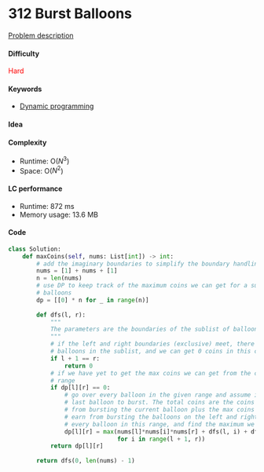 312 Burst Balloons
=======================
[Problem description](https://leetcode.com/problems/burst-balloons/)

#### Difficulty
<span style="color:red">Hard</span>

#### Keywords
- [Dynamic programming](../categories/dp.md)

#### Idea


#### Complexity
- Runtime: O($N^3$)
- Space: O($N^2$)
  
#### LC performance
- Runtime: 872 ms
- Memory usage: 13.6 MB

#### Code
```python
class Solution:
    def maxCoins(self, nums: List[int]) -> int:
        # add the imaginary boundaries to simplify the boundary handling
        nums = [1] + nums + [1]
        n = len(nums)
        # use DP to keep track of the maximum coins we can get for a sublist of 
        # balloons
        dp = [[0] * n for _ in range(n)]
      
        def dfs(l, r):
            """
            The parameters are the boundaries of the sublist of balloons
            """
            # if the left and right boundaries (exclusive) meet, there are no 
            # balloons in the sublist, and we can get 0 coins in this case
            if l + 1 == r:
                return 0
            # if we have yet to get the max coins we can get from the current 
            # range
            if dp[l][r] == 0:
                # go over every balloon in the given range and assume it as the 
                # last balloon to burst. The total coins are the coins earned 
                # from bursting the current balloon plus the max coins we can 
                # earn from bursting the balloons on the left and right. Try 
                # every balloon in this range, and find the maximum we can earn
                dp[l][r] = max(nums[l]*nums[i]*nums[r] + dfs(l, i) + dfs(i, r) 
                               for i in range(l + 1, r))
            return dp[l][r]
        
        return dfs(0, len(nums) - 1)
```

